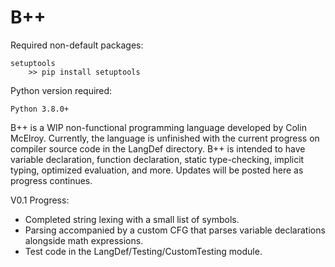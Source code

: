 # B++

Required non-default packages:

    setuptools
        >> pip install setuptools

Python version required: 
    
    Python 3.8.0+

B++ is a WIP non-functional programming language developed by Colin McElroy. Currently, the language is unfinished with the current progress on compiler source code in the LangDef directory. B++ is intended to have variable declaration, function declaration, static type-checking, implicit typing, optimized evaluation, and more. Updates will be posted here as progress continues.

V0.1 Progress:
- Completed string lexing with a small list of symbols.
- Parsing accompanied by a custom CFG that parses variable declarations alongside math expressions.
- Test code in the LangDef/Testing/CustomTesting module.